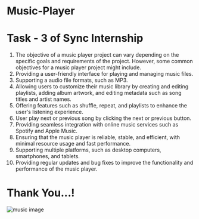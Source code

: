 # Music-Player
# Task - 3 of Sync Internship
1. The objective of a music player project can vary depending on the specific goals and requirements of the project. However, some common objectives for a music player      project might include.
2. Providing a user-friendly interface for playing and managing music files.
3. Supporting a audio file formats, such as MP3.
4. Allowing users to customize their music library by creating and editing playlists, adding album artwork, and editing metadata such as song titles and artist names.
5. Offering features such as shuffle, repeat, and playlists to enhance the user's listening experience.
6. User play next or previous song by clicking the next or previous button.
7. Providing seamless integration with online music services such as Spotify and Apple Music.
8. Ensuring that the music player is reliable, stable, and efficient, with minimal resource usage and fast performance.
9. Supporting multiple platforms, such as desktop computers, smartphones, and tablets.
10. Providing regular updates and bug fixes to improve the functionality and performance of the music player.
# Thank You...!
![music image](https://github.com/Mohd1999-collb/Music-Player/assets/96992202/90f97095-2652-4d23-88ea-368ff45d9832)
